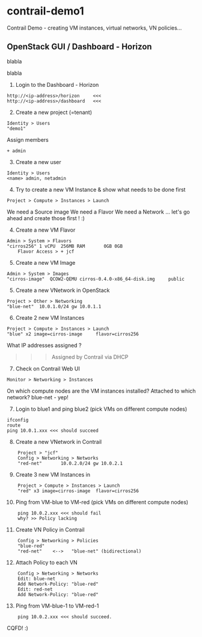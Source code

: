 # contrail-demo1
Contrail Demo - creating VM instances, virtual networks, VN policies...

## OpenStack GUI / Dashboard - Horizon

blabla
 
  blabla

1. Login to the Dashboard - Horizon
```
http://<ip-address>/horizon		<<< 
http://<ip-address>/dashboard	<<< 
```

2. Create a new project (=tenant)
```
Identity > Users
"demo1"
```
Assign members
```
+ admin
```

3. Create a new user
```
Identity > Users
<name> admin, netadmin 
```

4. Try to create a new VM Instance & show what needs to be done first
```
Project > Compute > Instances > Launch
```
We need a Source image
We need a Flavor
We	need a Network
... let's go ahead and create those first ! :)

4. Create a new VM Flavor 
```
Admin > System > Flavors
"cirros256"	1 vCPU 	256MB RAM		0GB	0GB
	Flavor Access > + jcf
```

5. Create a new VM Image
```
Admin > System > Images
"cirros-image"	QCOW2-QEMU cirros-0.4.0-x86_64-disk.img		public
```

5. Create a new VNetwork in OpenStack
```
Project > Other > Networking
"blue-net"	10.0.1.0/24	gw 10.0.1.1
```

6. Create 2 new VM Instances
```
Project > Compute > Instances > Launch
"blue" x2 image=cirros-image	 flavor=cirros256
```
What IP addresses assigned ?
>>> Assigned by Contrail via DHCP

7. Check on Contrail Web UI
```
Monitor > Networking > Instances
```
On which compute nodes are the VM instances installed?
Attached to which network? blue-net - yep!

7. Login to blue1 and ping blue2 (pick VMs on different compute nodes)
```
ifconfig
route
ping 10.0.1.xxx	<<< should succeed
```

8. Create a new VNetwork in Contrail
```
	Project > "jcf"	
	Config > Networking > Networks
	"red-net"		10.0.2.0/24	gw 10.0.2.1
```

9. Create 3 new VM Instances in
```
	Project > Compute > Instances > Launch
	"red" x3 image=cirros-image	 flavor=cirros256
```

10. Ping from VM-blue to VM-red (pick VMs on different compute nodes)
```
	ping 10.0.2.xxx	<<< should fail 
	why? >> Policy lacking
```

11. Create VN Policy in Contrail
```
	Config > Networking > Policies
	"blue-red"
	"red-net"	 <--> 	"blue-net" (bidirectional)
```

12. Attach Policy to each VN
```
	Config > Networking > Networks 
	Edit: blue-net
	Add Network-Policy: "blue-red"
	Edit: red-net
	Add Network-Policy: "blue-red"
```

13. Ping from VM-blue-1 to VM-red-1
```
	ping 10.0.2.xxx	<<< should succeed. 
```
CQFD! :)
